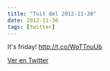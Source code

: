```yaml
---
title: "Tuit del 2012-11-30"
date: 2012-11-30
tags: [twitter]
---
```


It's friday! http://t.co/WoTTnuUb



[Ver en Twitter](https://twitter.com/i/web/status/274456075875516417)
